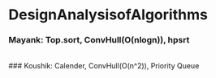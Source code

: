 # DesignAnalysisofAlgorithms

### Mayank: Top.sort, ConvHull(O(nlogn)), hpsrt  
<br>
### Koushik: Calender, ConvHull(O(n^2)), Priority Queue
